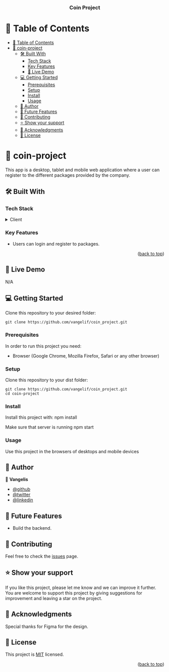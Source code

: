 <a name="readme-top"></a>

<div align="center">

  <h3><b>Coin Project</b></h3>

</div>

# 📗 Table of Contents

- [📗 Table of Contents](#-table-of-contents)
- [📖 coin-project ](#-coin-project-)
  - [🛠 Built With ](#-built-with-)
    - [Tech Stack ](#tech-stack-)
    - [Key Features ](#key-features-)
    - [🚀 Live Demo](#live-demo) 
  - [💻 Getting Started ](#-getting-started-)
    - [Prerequisites](#prerequisites)
    - [Setup](#setup)
    - [Install](#install)
    - [Usage](#usage)
  - [👥 Author ](#-author-)
  - [🔭 Future Features ](#-future-features-)
  - [🤝 Contributing ](#-contributing-)
  - [⭐️ Show your support ](#️-show-your-support-)
  - [🙏 Acknowledgments ](#-acknowledgments-)
  - [📝 License ](#-license-)

<!-- PROJECT DESCRIPTION -->

# 📖 coin-project <a name="about-project"></a>

This app is a desktop, tablet and mobile web application where a user can register to the different packages provided by the company.

## 🛠 Built With <a name="built-with"></a>

### Tech Stack <a name="tech-stack"></a>

<details>
  <summary>Client</summary>
  <ul>
    <li><a href="#">React</a></li>
  </ul>
    <ul>
    <li><a href="#">JavaScript</a></li>
  </ul>
    <ul>
    <li><a href="#">CSS</a></li>
  </ul>
</details>

### Key Features <a name="key-features"></a>

- Users can login and register to packages.

<p align="right">(<a href="#readme-top">back to top</a>)</p>

## 🚀 Live Demo <a name="live-demo"></a>

N/A

## 💻 Getting Started <a name="getting-started"></a>

Clone this repository to your desired folder:

```
git clone https://github.com/vangelif/coin_project.git
```

### Prerequisites

In order to run this project you need:

- Browser (Google Chrome, Mozilla Firefox, Safari or any other browser)

### Setup

Clone this repository to your dist folder:

```
git clone https://github.com/vangelif/coin_project.git
cd coin-project
```

### Install

Install this project with:
npm install

Make sure that server is running
npm start

### Usage

Use this project in the browsers of desktops and mobile devices

## 👥 Author <a name="authors"></a>

👤 **Vangelis**

- [@github](https://github.com/vangelif)
- [@twitter](https://twitter.com/vangfot)
- [@linkedin](https://www.linkedin.com/in/vangfot/)

## 🔭 Future Features <a name="future-features"></a>

- Build the backend.

## 🤝 Contributing <a name="contributing"></a>

Feel free to check the [issues](https://github.com/vangelif/coin_project/issues) page.

## ⭐️ Show your support <a name="support"></a>

If you like this project, please let me know and we can improve it further. You are welcome to support this project by giving suggestions for improvement and leaving a star on the project.

## 🙏 Acknowledgments <a name="acknowledgements"></a>

Special thanks for Figma for the design.

## 📝 License <a name="license"></a>

This project is [MIT](https://github.com/vangelif/coin_project/blob/main/LICENSE) licensed.

<p align="right">(<a href="#readme-top">back to top</a>)</p>